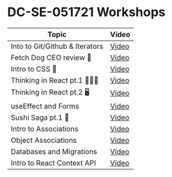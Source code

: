 # DC-SE-051721 Workshops

| Topic                          | Video                                 |
| ------------------------------ | ------------------------------------- |
| Into to Git/Github & Iterators | [Video](https://youtu.be/5FcwyPNn6ZE) |
| Fetch Dog CEO review 🐶        | [Video](https://youtu.be/12kfScN1wXI) |
| Intro to CSS 💅                | [Video](https://youtu.be/LgaKGyANghQ) |
| Thinking in React pt.1 🧑🏽‍💻   | [Video](https://youtu.be/A79Lo_APftw) |
| Thinking in React pt.2 🖥       | [Video](https://youtu.be/PBII-gH2epA) |
| useEffect and Forms            | [Video](https://youtu.be/z4tAtdhW31U) |
| Sushi Saga pt.1 🍣             | [Video](https://youtu.be/l_WomzBD_6I) |
| Intro to Associations          | [Video](https://youtu.be/QgJ6X3P1U4s) |
| Object Associations            | [Video](https://youtu.be/uy6U4uSIaNk) |
| Databases and Migrations       | [Video](https://youtu.be/QDlvuRse5xc) |
| Intro to React Context API      | [Video](https://youtu.be/kVqPDN8cKY8) |
